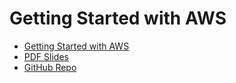 # Getting Started with AWS

- [Getting Started with AWS](https://learning.oreilly.com/live-events/getting-started-with-aws/0636920126294/0636920092716/)
- [PDF Slides](https://on24static.akamaized.net/event/39/97/98/9/rt/1/documents/resourceList1675100714657/gettingstartedwithawslatest11676049603271.pdf)
- [GitHub Repo](https://github.com/arpcefxl/getting-started-with-aws)
